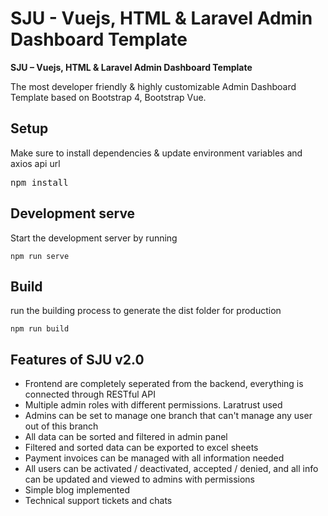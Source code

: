 <h1>SJU - Vuejs, HTML & Laravel Admin Dashboard Template</h1>


<b>SJU – Vuejs, HTML & Laravel Admin Dashboard Template</b>
<p>
The most developer friendly & highly customizable Admin Dashboard Template based on Bootstrap 4, Bootstrap Vue.</p>

<h2>Setup</h2>
<p>Make sure to install dependencies & update environment variables and axios api url</p>
<pre>
npm install
</pre>

<h2>Development serve</h2>
<p>Start the development server by running</p>
<code>npm run serve</code>

<h2>Build</h2>
<p>run the building process to generate the dist folder for production</p>
<code>npm run build</code>

<h2>Features of SJU v2.0</h2>
<ul>
    <li>Frontend are completely seperated from the backend, everything is connected through RESTful API</li>
    <li>Multiple admin roles with different permissions. Laratrust used</li>
    <li>Admins can be set to manage one branch that can't manage any user out of this branch</li>
    <li>All data can be sorted and filtered in admin panel</li>
    <li>Filtered and sorted data can be exported to excel sheets</li>
    <li>Payment invoices can be managed with all information needed</li>
    <li>All users can be activated / deactivated, accepted / denied, and all info can be updated and viewed to admins with permissions</li>
    <li>Simple blog implemented</li>
    <li>Technical support tickets and chats</li>
</ul>

